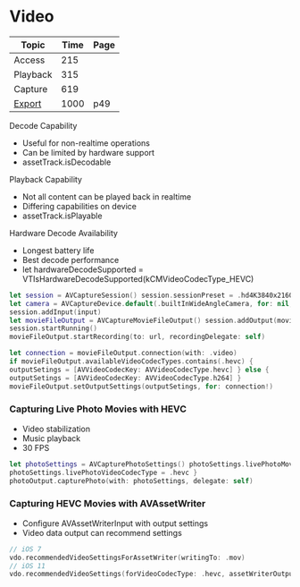 
# Video


Topic|Time|Page
---|---|---
Access|  215
Playback | 315
Capture|619
[Export](1_4-video-export.md)|1000|p49



Decode Capability

- Useful for non-realtime operations
- Can be limited by hardware support
- assetTrack.isDecodable


Playback Capability

- Not all content can be played back in realtime
- Differing capabilities on device
- assetTrack.isPlayable

Hardware Decode Availability

- Longest battery life
- Best decode performance
- let hardwareDecodeSupported = VTIsHardwareDecodeSupported(kCMVideoCodecType_HEVC)



```swift
let session = AVCaptureSession() session.sessionPreset = .hd4K3840x2160
let camera = AVCaptureDevice.default(.builtInWideAngleCamera, for: nil, position: .back) let input = try! AVCaptureDeviceInput(device: camera!)
session.addInput(input)
let movieFileOutput = AVCaptureMovieFileOutput() session.addOutput(movieFileOutput)
session.startRunning()
movieFileOutput.startRecording(to: url, recordingDelegate: self)


```

```swift
let connection = movieFileOutput.connection(with: .video)
if movieFileOutput.availableVideoCodecTypes.contains(.hevc) {
outputSetings = [AVVideoCodecKey: AVVideoCodecType.hevc] } else {
outputSetings = [AVVideoCodecKey: AVVideoCodecType.h264] }
movieFileOutput.setOutputSettings(outputSetings, for: connection!)
```


### Capturing Live Photo Movies with HEVC


- Video stabilization
- Music playback
- 30 FPS


```swift
let photoSettings = AVCapturePhotoSettings() photoSettings.livePhotoMovieFileURL = URL(fileURLWithPath: myFilePath) if photoOutput.availableLivePhotoVideoCodecTypes.contains(.hevc) {
photoSettings.livePhotoVideoCodecType = .hevc }
photoOutput.capturePhoto(with: photoSettings, delegate: self)

```


### Capturing HEVC Movies with AVAssetWriter

- Configure AVAssetWriterInput with output settings
- Video data output can recommend settings

```swift
// iOS 7
vdo.recommendedVideoSettingsForAssetWriter(writingTo: .mov)
// iOS 11
vdo.recommendedVideoSettings(forVideoCodecType: .hevc, assetWriterOutputFileType: .mov)
```
